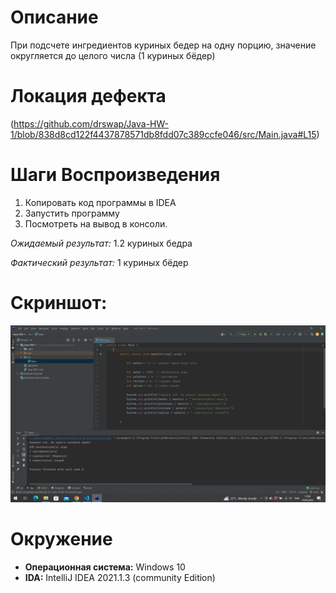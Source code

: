 # Описание 
При подсчете ингредиентов куриных бедер на одну порцию, значение округляется до целого числа (1 куриных бёдер)
  
# Локация дефекта 
(https://github.com/drswap/Java-HW-1/blob/838d8cd122f4437878571db8fdd07c389ccfe046/src/Main.java#L15) <br> 
# Шаги Воспроизведения
1. Копировать код программы в IDEA
2. Запустить программу 
3. Посмотреть на вывод в консоли.
    

*Ожидаемый результат:* 1.2 куриных бедра

*Фактический результат:* 1 куриных бёдер

# Скриншот:
![Screenshot](screenshot.png)

# Окружение 
* **Операционная система:** Windows 10
*  **IDA:** IntelliJ IDEA 2021.1.3 (community Edition) 
